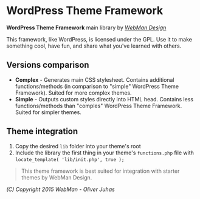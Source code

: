 # WordPress Theme Framework

**WordPress Theme Framework** main library by [*WebMan Design*](http://www.webmandesign.eu)

This framework, like WordPress, is licensed under the GPL.
Use it to make something cool, have fun, and share what you've learned with others.

## Versions comparison

* **Complex** - Generates main CSS stylesheet. Contains additional functions/methods (in comparison to "simple" WordPress Theme Framework). Suited for more complex themes.
* **Simple** - Outputs custom styles directly into HTML head. Contains less functions/methods than "comples" WordPress Theme Framework. Suited for simpler themes.

## Theme integration

1. Copy the desired `lib` folder into your theme's root
2. Include the library the first thing in your theme's `functions.php` file with `locate_template( 'lib/init.php', true );`

> This theme framework is best suited for integration with starter themes by WebMan Design.

*(C) Copyright 2015 WebMan - Oliver Juhas*

